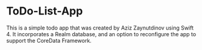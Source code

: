 # ToDo-List-App

This is a simple todo app that was created by Aziz Zaynutdinov using Swift 4. It incorporates a Realm database, 
and an option to reconfigure the app to support the CoreData Framework. 
